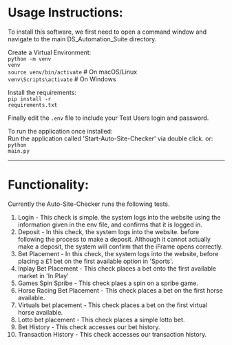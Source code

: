 # Usage Instructions:

To install this software, we first need to open a command window and navigate to the main DS_Automation_Suite directory.

Create a Virtual Environment:<br>
<code>python -m venv venv</code><br>
<code>source venv/bin/activate</code>   # On macOS/Linux<br>
<code>venv\Scripts\activate</code>      # On Windows<br>

Install the requirements:<br>
<code>pip install -r requirements.txt</code>

Finally edit the `.env` file to include your Test Users login and password.

To run the application once installed:<br>
Run the application called 'Start-Auto-Site-Checker' via double click.
or: <code>python main.py</code>

----

# Functionality:

Currently the Auto-Site-Checker runs the following tests.

1. Login - This check is simple. the system logs into the website using the information given in the env file, and confirms that it is logged in.
2. Deposit - In this check, the system logs into the website. before following the process to make a deposit. Although it cannot actually make a deposit, the system will confirm that the iFrame opens correctly.
3. Bet Placement - In this check, the system logs into the website, before placing a £1 bet on the first available option in 'Sports'.
4. Inplay Bet Placement - This check places a bet onto the first available market in 'In Play'
5. Games Spin Spribe - This check plaes a spin on a spribe game.
6. Horse Racing Bet Placement - This check places a bet on the first horse available.
7. Virtuals bet placement - This check places a bet on the first virtual horse available.
8. Lotto bet placement - This check places a simple lotto bet.
9. Bet History - This check accesses our bet history.
10. Transaction History - This check accesses our transaction history.
